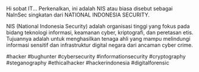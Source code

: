 Hi sobat IT... Perkenalkan, ini adalah NIS atau biasa disebut sebagai NaInSec singkatan dari NATIONAL INDONESIA SECURITY.

NIS (National Indonesia Security) adalah organisasi tinggi yang fokus pada bidang teknologi informasi, keamanan cyber, kriptografi, dan peretasan etis. Tujuannya adalah untuk menghasilkan tenaga ahli yang mampu melindungi informasi sensitif dan infrastruktur digital negara dari ancaman cyber crime. 

#hacker #bughunter #cybersecurity #informationsecurity #cryptography #steganography #ethicalhacker #hackerindonesia #digitalforensic

